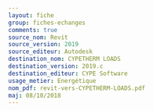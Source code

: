 ```yaml
---
layout: fiche
group: fiches-echanges
comments: true
source_nom: Revit
source_version: 2019
source_editeur: Autodesk
destination_nom: CYPETHERM LOADS
destination_version: 2019.c
destination_editeur: CYPE Software
usage_metier: Energétique
nom_pdf: revit-vers-CYPETHERM-LOADS.pdf
maj: 08/10/2018
---
```

